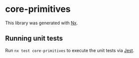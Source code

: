 # core-primitives

This library was generated with [Nx](https://nx.dev).

## Running unit tests

Run `nx test core-primitives` to execute the unit tests via [Jest](https://jestjs.io).
